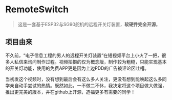 # RemoteSwitch

> 这是一套基于ESP32与SG90舵机的远程开关灯装置，**软硬件完全开源**。

## 项目由来

不久前，“电子信息工程的男人的远程开关灯装置”在短视频平台上小火了一把，很多人私信来询问制作过程。视频拍摄的仅为概念版，制作较为粗糙，只能实现基本的开关灯功能，使用的免费APP更是因为上边PDD的广告被评论区吐槽。

当初发这个视频时，没有想到最后会有这么多人关注，更没有想到能唤起这么多同学亲自动手尝试的热情。既然如此，一不做二不休，我决定将这个项目做大做强，推出更完美的版本，并在github上开源，造福更多有需要的同学！
